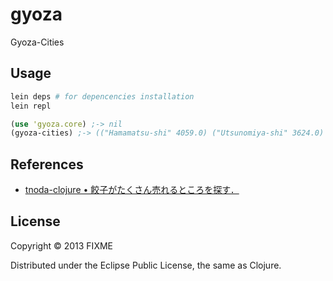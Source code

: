 # gyoza

Gyoza-Cities

## Usage

```sh
lein deps # for depencencies installation
lein repl
```

```clojure
(use 'gyoza.core) ;-> nil
(gyoza-cities) ;-> (("Hamamatsu-shi" 4059.0) ("Utsunomiya-shi" 3624.0) ("Kyoto-shi" 2529.0) ("Shizuoka-shi" 2052.0) ("Otsu-shi" 1976.0))
```

## References

* [tnoda-clojure &bull; 餃子がたくさん売れるところを探す．](http://tnoda-clojure.tumblr.com/post/47473997856/searching-gyoza-town-in-japan)

## License

Copyright © 2013 FIXME

Distributed under the Eclipse Public License, the same as Clojure.

